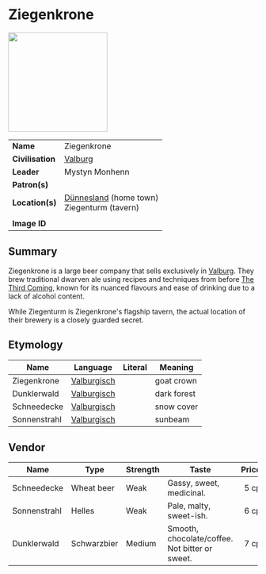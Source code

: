 # Ziegenkrone

<img src="https://raw.githubusercontent.com/jesskelsall/astarus-images/main/symbols/imageid.png" height="200" />

|||
| --- | --- |
| **Name** | Ziegenkrone | organisation.4
| **Civilisation** | [Valburg](../../civilisations/nilsavnic-alliance/states/valburg.md) |
| **Leader** | Mystyn Monhenn |
| **Patron(s)** | |
| **Location(s)** | [Dünnesland](../../places/towns/dunnesland.md) (home town)<br>Ziegenturm (tavern) |
|||
| **Image ID** | |

## Summary

Ziegenkrone is a large beer company that sells exclusively in [Valburg](../../civilisations/nilsavnic-alliance/states/valburg.md). They brew traditional dwarven ale using recipes and techniques from before [The Third Coming](../../history/events/the-third-coming.md), known for its nuanced flavours and ease of drinking due to a lack of alcohol content.

While Ziegenturm is Ziegenkrone's flagship tavern, the actual location of their brewery is a closely guarded secret.

## Etymology

| Name | Language | Literal | Meaning | 
| --- | --- | --- | --- |
| Ziegenkrone | [Valburgisch](../../languages/valburgisch.md) || goat crown |
| Dunklerwald | [Valburgisch](../../languages/valburgisch.md) || dark forest |
| Schneedecke | [Valburgisch](../../languages/valburgisch.md) || snow cover |
| Sonnenstrahl | [Valburgisch](../../languages/valburgisch.md) || sunbeam |

## Vendor

| Name | Type | Strength | Taste | Price |
| --- | --- | --- | --- | ---:|
| Schneedecke | Wheat beer | Weak | Gassy, sweet, medicinal. | 5 cp |
| Sonnenstrahl | Helles | Weak | Pale, malty, sweet-ish. | 6 cp |
| Dunklerwald | Schwarzbier | Medium | Smooth, chocolate/coffee. Not bitter or sweet. | 7 cp |
